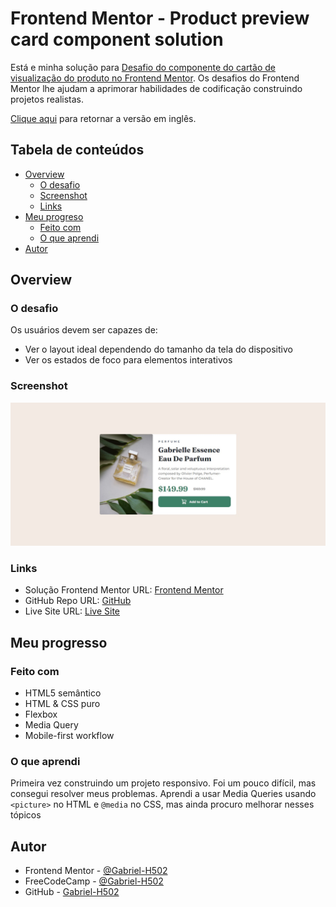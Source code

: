 # Frontend Mentor - Product preview card component solution

Está e minha solução para [Desafio do componente do cartão de visualização do produto no Frontend Mentor](https://www.frontendmentor.io/challenges/product-preview-card-component-GO7UmttRfa). Os desafios do Frontend Mentor lhe ajudam a aprimorar habilidades de codificação construindo projetos realistas.

[Clique aqui](README.md) para retornar a versão em inglês.

## Tabela de conteúdos

- [Overview](#overview)
  - [O desafio](#o-desafio)
  - [Screenshot](#screenshot)
  - [Links](#links)
- [Meu progreso](#meu-progreso)
  - [Feito com](#feito-com)
  - [O que aprendi](#o-que-aprendi)
- [Autor](#autor)

## Overview

### O desafio

Os usuários devem ser capazes de:

- Ver o layout ideal dependendo do tamanho da tela do dispositivo
- Ver os estados de foco para elementos interativos

### Screenshot

![](./src/images/screenshot-component.jpg)

### Links

- Solução Frontend Mentor URL: [Frontend Mentor](https://www.frontendmentor.io/solutions/product-card-component-E-JPQl72Tc)
- GitHub Repo URL: [GitHub](https://github.com/Gabriel-H502/product-preview-card)
- Live Site URL: [Live Site](https://gabriel-h502.github.io/product-preview-card/)

## Meu progresso

### Feito com

- HTML5 semântico
- HTML & CSS puro
- Flexbox
- Media Query
- Mobile-first workflow

### O que aprendi

Primeira vez construindo um projeto responsivo. Foi um pouco difícil, mas consegui resolver meus problemas. Aprendi a usar Media Queries usando `<picture>` no HTML e `@media` no CSS, mas ainda procuro melhorar nesses tópicos

## Autor

- Frontend Mentor - [@Gabriel-H502](https://www.frontendmentor.io/profile/Gabriel-H502)
- FreeCodeCamp - [@Gabriel-H502](https://www.freecodecamp.org/Gabriel-H502) 
- GitHub - [Gabriel-H502](https://github.com/Gabriel-H502)